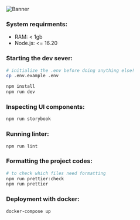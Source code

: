 ![Banner](https://user-images.githubusercontent.com/57572461/233194046-3db160ca-de1c-4b29-ba17-879205613165.png)

### System requirments:

- RAM: < 1gb
- Node.js: <= 16.20

### Starting the dev sever:

```bash
# initialize the .env before doing anything else!
cp .env.example .env

npm install
npm run dev
```

### Inspecting UI components:

```bash
npm run storybook
```

### Running linter:

```bash
npm run lint
```

### Formatting the project codes:

```bash
# to check which files need formatting
npm run prettier:check
npm run prettier
```

### Deployment with docker:

```bash
docker-compose up
```
